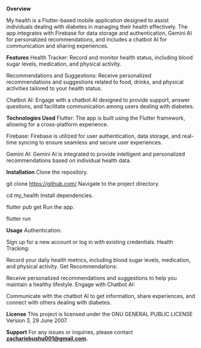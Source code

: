 **Overview**

My health is a Flutter-based mobile application designed to assist individuals dealing with diabetes in managing their health effectively. The app integrates with Firebase for data storage and authentication, Gemini AI for personalized recommendations, and includes a chatbot AI for communication and sharing experiences.

**Features**
Health Tracker: Record and monitor health status, including blood sugar levels, medication, and physical activity.

Recommendations and Suggestions: Receive personalized recommendations and suggestions related to food, drinks, and physical activities tailored to your health status.

Chatbot AI: Engage with a chatbot AI designed to provide support, answer questions, and facilitate communication among users dealing with diabetes.

**Technologies Used**
Flutter: The app is built using the Flutter framework, allowing for a cross-platform experience.

Firebase: Firebase is utilized for user authentication, data storage, and real-time syncing to ensure seamless and secure user experiences.

Gemini AI: Gemini AI is integrated to provide intelligent and personalized recommendations based on individual health data.

**Installation**
Clone the repository.


git clone https://github.com/
Navigate to the project directory.

cd my_health
Install dependencies.


flutter pub get
Run the app.


flutter run

**Usage**
Authentication:

Sign up for a new account or log in with existing credentials.
Health Tracking:

Record your daily health metrics, including blood sugar levels, medication, and physical activity.
Get Recommendations:

Receive personalized recommendations and suggestions to help you maintain a healthy lifestyle.
Engage with Chatbot AI:

Communicate with the chatbot AI to get information, share experiences, and connect with others dealing with diabetes.


**License**
This project is licensed under the GNU GENERAL PUBLIC LICENSE Version 3, 29 June 2007.

**Support**
For any issues or inquiries, please contact **zachariebushu001@gmail.com.**


